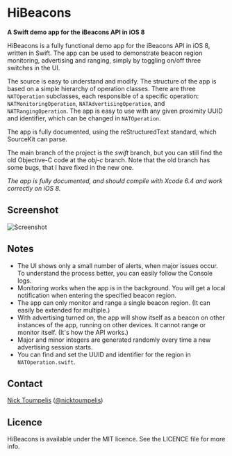 HiBeacons
=========
**A Swift demo app for the iBeacons API in iOS 8**

HiBeacons is a fully functional demo app for the iBeacons API in iOS 8, written in Swift. The app can be used to demonstrate beacon region monitoring, advertising and ranging, simply by toggling on/off three switches in the UI. 

The source is easy to understand and modify. The structure of the app is based on a simple hierarchy of operation classes. There are three `NATOperation` subclasses, each responsible of a specific operation: `NATMonitoringOperation`, `NATAdvertisingOperation`, and `NATRangingOperation`. The app is easy to use with any given proximity UUID and identifier, which can be changed in `NATOperation`.

The app is fully documented, using the reStructuredText standard, which SourceKit can parse.

The main branch of the project is the *swift* branch, but you can still find the old Objective-C code at the *obj-c* branch. Note that the old branch has some bugs, that I have fixed in the new one.

*The app is fully documented, and should compile with Xcode 6.4 and work correctly on iOS 8.*

## Screenshot
![Screenshot](https://raw.github.com/nicktoumpelis/HiBeacons/swift/screenshot.png)

## Notes

- The UI shows only a small number of alerts, when major issues occur. To understand the process better, you can easily follow the Console logs.
- Monitoring works when the app is in the background. You will get a local notification when entering the specified beacon region.
- The app can only monitor and range a single beacon region. (It can easily be extended for multiple.)
- With advertising turned on, the app will show itself as a beacon on other instances of the app, running on other devices. It cannot range or monitor itself. (It's how the API works.)
- Major and minor integers are generated randomly every time a new advertising session starts.
- You can find and set the UUID and identifier for the region in `NATOperation.swift`.

## Contact

[Nick Toumpelis](http://github.com/nicktoumpelis) ([@nicktoumpelis](https://twitter.com/nicktoumpelis))

## Licence

HiBeacons is available under the MIT licence. See the LICENCE file for more info.
